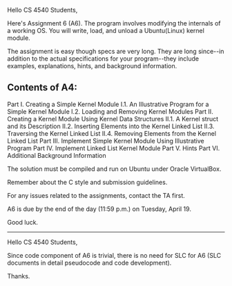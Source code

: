 Hello CS 4540 Students,

Here's Assignment 6 (A6). The program involves modifying the internals 
of a working OS. You will write, load, and unload a Ubuntu(Linux) kernel 
module.

The assignment is easy though specs are very long. They are long 
since--in addition to the actual specifications for your program--they 
include examples, explanations, hints, and background information.

Contents of A4:
---------------
Part I.   Creating a Simple Kernel Module
       I.1.  An Illustrative Program for a Simple Kernel Module
       I.2.  Loading and Removing Kernel Modules
Part II.  Creating a Kernel Module Using Kernel Data Structures
       II.1. A Kernel struct and its Description
       II.2. Inserting Elements into the Kernel Linked List
       II.3. Traversing the Kernel Linked List
       II.4. Removing Elements from the Kernel Linked List
Part III. Implement Simple Kernel Module Using Illustrative Program
Part IV.  Implement Linked List Kernel Module
Part V.   Hints
Part VI.  Additional Background Information

The solution must be compiled and run on Ubuntu under Oracle VirtualBox.

Remember about the C style and submission guidelines.

For any issues related to the assignments, contact the TA first.

A6 is due by the end of the day (11:59 p.m.) on Tuesday, April 19.

Good luck.

----------------------

Hello CS 4540 Students,

Since code component of A6 is trivial, there is no need for SLC for A6 
(SLC documents in detail pseudocode and code development).

Thanks.
